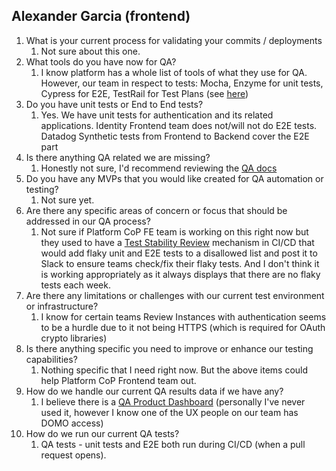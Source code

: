 
## Alexander Garcia (frontend)
1. What is your current process for validating your commits / deployments
	1. Not sure about this one.
2. What tools do you have now for QA?
	1. I know platform has a whole list of tools of what they use for QA. However, our team in respect to tests: Mocha, Enzyme for unit tests, Cypress for E2E, TestRail for Test Plans (see [here](https://depo-platform-documentation.scrollhelp.site/developer-docs/quality-assurance-standards))
3. Do you have unit tests or End to End tests? 
	1. Yes. We have unit tests for authentication and its related applications. Identity Frontend team does not/will not do E2E tests. Datadog Synthetic tests from Frontend to Backend cover the E2E part
4. Is there anything QA related we are missing?
	1. Honestly not sure, I'd recommend reviewing the [QA docs](https://depo-platform-documentation.scrollhelp.site/developer-docs/qa-and-accessibility-testing)
5. Do you have any MVPs that you would like created for QA automation or testing?
	1. Not sure yet.
6. Are there any specific areas of concern or focus that should be addressed in our QA process?
	1. Not sure if Platform CoP FE team is working on this right now but they used to have a [Test Stability Review](https://depo-platform-documentation.scrollhelp.site/developer-docs/test-stability-review) mechanism in CI/CD that would add flaky unit and E2E tests to a disallowed list and post it to Slack to ensure teams check/fix their flaky tests. And I don't think it is working appropriately as it always displays that there are no flaky tests each week.
7. Are there any limitations or challenges with our current test environment or infrastructure?
	1. I know for certain teams Review Instances with authentication seems to be a hurdle due to it not being HTTPS (which is required for OAuth crypto libraries)
8. Is there anything specific you need to improve or enhance our testing capabilities?
	1. Nothing specific that I need right now. But the above items could help Platform CoP Frontend team out.
9. How do we handle our current QA results data if we have any?
	1. I believe there is a [QA Product Dashboard](https://depo-platform-documentation.scrollhelp.site/developer-docs/qa-product-dashboard-guide) (personally I've never used it, however I know one of the UX people on our team has DOMO access)
10. How do we run our current QA tests?
	1. QA tests - unit tests and E2E both run during CI/CD (when a pull request opens).

